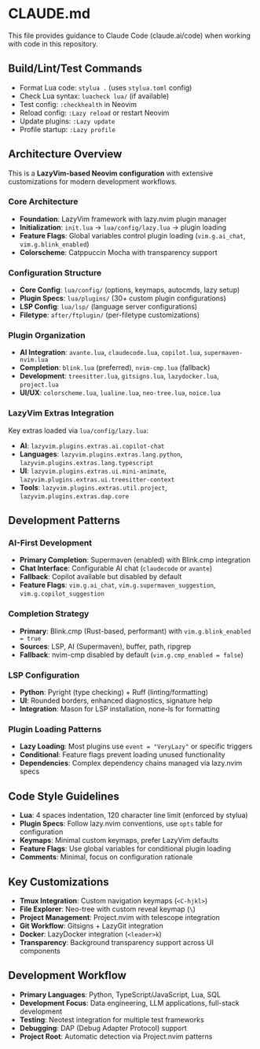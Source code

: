 # CLAUDE.md

This file provides guidance to Claude Code (claude.ai/code) when working with code in this repository.

## Build/Lint/Test Commands

- Format Lua code: `stylua .` (uses `stylua.toml` config)
- Check Lua syntax: `luacheck lua/` (if available)
- Test config: `:checkhealth` in Neovim
- Reload config: `:Lazy reload` or restart Neovim
- Update plugins: `:Lazy update`
- Profile startup: `:Lazy profile`

## Architecture Overview

This is a **LazyVim-based Neovim configuration** with extensive customizations for modern development workflows.

### Core Architecture

- **Foundation**: LazyVim framework with lazy.nvim plugin manager
- **Initialization**: `init.lua` → `lua/config/lazy.lua` → plugin loading
- **Feature Flags**: Global variables control plugin loading (`vim.g.ai_chat`, `vim.g.blink_enabled`)
- **Colorscheme**: Catppuccin Mocha with transparency support

### Configuration Structure

- **Core Config**: `lua/config/` (options, keymaps, autocmds, lazy setup)
- **Plugin Specs**: `lua/plugins/` (30+ custom plugin configurations)
- **LSP Config**: `lua/lsp/` (language server configurations)
- **Filetype**: `after/ftplugin/` (per-filetype customizations)

### Plugin Organization

- **AI Integration**: `avante.lua`, `claudecode.lua`, `copilot.lua`, `supermaven-nvim.lua`
- **Completion**: `blink.lua` (preferred), `nvim-cmp.lua` (fallback)
- **Development**: `treesitter.lua`, `gitsigns.lua`, `lazydocker.lua`, `project.lua`
- **UI/UX**: `colorscheme.lua`, `lualine.lua`, `neo-tree.lua`, `noice.lua`

### LazyVim Extras Integration

Key extras loaded via `lua/config/lazy.lua`:

- **AI**: `lazyvim.plugins.extras.ai.copilot-chat`
- **Languages**: `lazyvim.plugins.extras.lang.python`, `lazyvim.plugins.extras.lang.typescript`
- **UI**: `lazyvim.plugins.extras.ui.mini-animate`, `lazyvim.plugins.extras.ui.treesitter-context`
- **Tools**: `lazyvim.plugins.extras.util.project`, `lazyvim.plugins.extras.dap.core`

## Development Patterns

### AI-First Development

- **Primary Completion**: Supermaven (enabled) with Blink.cmp integration
- **Chat Interface**: Configurable AI chat (`claudecode` or `avante`)
- **Fallback**: Copilot available but disabled by default
- **Feature Flags**: `vim.g.ai_chat`, `vim.g.supermaven_suggestion`, `vim.g.copilot_suggestion`

### Completion Strategy

- **Primary**: Blink.cmp (Rust-based, performant) with `vim.g.blink_enabled = true`
- **Sources**: LSP, AI (Supermaven), buffer, path, ripgrep
- **Fallback**: nvim-cmp disabled by default (`vim.g.cmp_enabled = false`)

### LSP Configuration

- **Python**: Pyright (type checking) + Ruff (linting/formatting)
- **UI**: Rounded borders, enhanced diagnostics, signature help
- **Integration**: Mason for LSP installation, none-ls for formatting

### Plugin Loading Patterns

- **Lazy Loading**: Most plugins use `event = "VeryLazy"` or specific triggers
- **Conditional**: Feature flags prevent loading unused functionality
- **Dependencies**: Complex dependency chains managed via lazy.nvim specs

## Code Style Guidelines

- **Lua**: 4 spaces indentation, 120 character line limit (enforced by stylua)
- **Plugin Specs**: Follow lazy.nvim conventions, use `opts` table for configuration
- **Keymaps**: Minimal custom keymaps, prefer LazyVim defaults
- **Feature Flags**: Use global variables for conditional plugin loading
- **Comments**: Minimal, focus on configuration rationale

## Key Customizations

- **Tmux Integration**: Custom navigation keymaps (`<C-hjkl>`)
- **File Explorer**: Neo-tree with custom reveal keymap (`\`)
- **Project Management**: Project.nvim with telescope integration
- **Git Workflow**: Gitsigns + LazyGit integration
- **Docker**: LazyDocker integration (`<leader>k`)
- **Transparency**: Background transparency support across UI components

## Development Workflow

- **Primary Languages**: Python, TypeScript/JavaScript, Lua, SQL
- **Development Focus**: Data engineering, LLM applications, full-stack development
- **Testing**: Neotest integration for multiple test frameworks
- **Debugging**: DAP (Debug Adapter Protocol) support
- **Project Root**: Automatic detection via Project.nvim patterns
